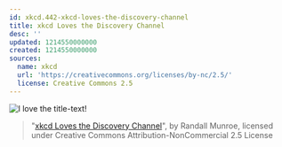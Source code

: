 ```yaml
---
id: xkcd.442-xkcd-loves-the-discovery-channel
title: xkcd Loves the Discovery Channel
desc: ''
updated: 1214550000000
created: 1214550000000
sources:
  name: xkcd
  url: 'https://creativecommons.org/licenses/by-nc/2.5/'
  license: Creative Commons 2.5
---
```

![I love the title-text!](https://imgs.xkcd.com/comics/xkcd_loves_the_discovery_channel.png)
> "[xkcd Loves the Discovery Channel](https://xkcd.com/442/)", by Randall Munroe, licensed under Creative Commons Attribution-NonCommercial 2.5 License
